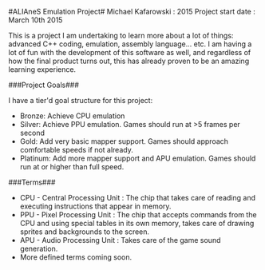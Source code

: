 #ALIAneS Emulation Project#
Michael Kafarowski : 2015
Project start date : March 10th 2015


This is a project I am undertaking to learn more about a lot of things: advanced C++ coding, emulation, assembly language... etc. I am having a lot of fun with the development of this software as well, and regardless of how the final product turns out, this has already proven to be an amazing learning experience.

###Project Goals###

I have a tier'd goal structure for this project:

- Bronze: Achieve CPU emulation
- Silver: Achieve PPU emulation. Games should run at >5 frames per second
- Gold: Add very basic mapper support. Games should approach comfortable speeds if not already.
- Platinum: Add more mapper support and APU emulation. Games should run at or higher than full speed.


###Terms### 
* CPU - Central Processing Unit : The chip that takes care of reading and executing instructions that appear in memory.
* PPU - Pixel Processing Unit : The chip that accepts commands from the CPU and using special tables in its own memory, takes care of drawing sprites and backgrounds to the screen.
* APU - Audio Processing Unit : Takes care of the game sound generation.
* More defined terms coming soon.